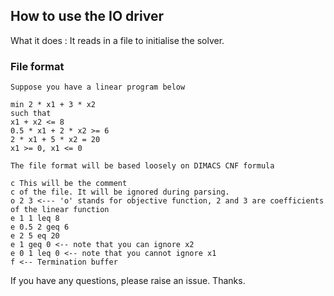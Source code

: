 ## How to use the IO driver

What it does : It reads in a file to initialise the solver.

### File format

```
Suppose you have a linear program below

min 2 * x1 + 3 * x2
such that 
x1 + x2 <= 8
0.5 * x1 + 2 * x2 >= 6
2 * x1 + 5 * x2 = 20
x1 >= 0, x1 <= 0

The file format will be based loosely on DIMACS CNF formula

c This will be the comment
c of the file. It will be ignored during parsing.
o 2 3 <--- 'o' stands for objective function, 2 and 3 are coefficients of the linear function
e 1 1 leq 8
e 0.5 2 geq 6
e 2 5 eq 20
e 1 geq 0 <-- note that you can ignore x2
e 0 1 leq 0 <-- note that you cannot ignore x1
f <-- Termination buffer

```

If you have any questions, please raise an issue. Thanks.